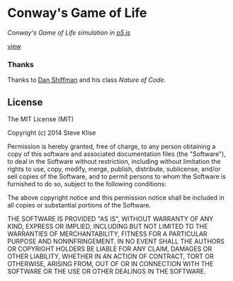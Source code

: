 # Conway's Game of Life

*Conway's Game of Life simulation in [p5.js](https://github.com/processing/p5.js)*

[view](https://sklise.github.io/conways-game-of-life/)

### Thanks
Thanks to [Dan Shiffman](https://github.com/shiffman) and his class _Nature of
Code_.

## License

The MIT License (MIT)

Copyright (c) 2014 Steve Klise

Permission is hereby granted, free of charge, to any person obtaining a copy
of this software and associated documentation files (the "Software"), to deal
in the Software without restriction, including without limitation the rights
to use, copy, modify, merge, publish, distribute, sublicense, and/or sell
copies of the Software, and to permit persons to whom the Software is
furnished to do so, subject to the following conditions:

The above copyright notice and this permission notice shall be included in all
copies or substantial portions of the Software.

THE SOFTWARE IS PROVIDED "AS IS", WITHOUT WARRANTY OF ANY KIND, EXPRESS OR
IMPLIED, INCLUDING BUT NOT LIMITED TO THE WARRANTIES OF MERCHANTABILITY,
FITNESS FOR A PARTICULAR PURPOSE AND NONINFRINGEMENT. IN NO EVENT SHALL THE
AUTHORS OR COPYRIGHT HOLDERS BE LIABLE FOR ANY CLAIM, DAMAGES OR OTHER
LIABILITY, WHETHER IN AN ACTION OF CONTRACT, TORT OR OTHERWISE, ARISING FROM,
OUT OF OR IN CONNECTION WITH THE SOFTWARE OR THE USE OR OTHER DEALINGS IN THE
SOFTWARE.
